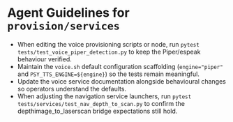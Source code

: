 # Agent Guidelines for `provision/services`

- When editing the voice provisioning scripts or node, run `pytest tests/test_voice_piper_detection.py` to keep the Piper/espeak behaviour verified.
- Maintain the `voice.sh` default configuration scaffolding (`engine="piper"` and `PSY_TTS_ENGINE=${engine}`) so the tests remain meaningful.
- Update the voice service documentation alongside behavioural changes so operators understand the defaults.
- When adjusting the navigation service launchers, run `pytest tests/services/test_nav_depth_to_scan.py` to confirm the
  depthimage_to_laserscan bridge expectations still hold.
